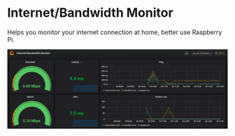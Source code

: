 # Internet/Bandwidth Monitor
Helps you monitor your internet connection at home, better use Raspberry Pi.

![image](image.png)